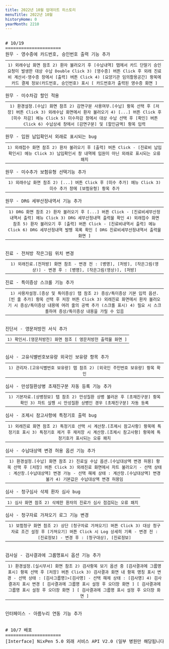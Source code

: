 ```yaml
---
title: 2022년 10월 업데이트 히스토리
menuTitle: 2022년 10월
historyHome: 0
yearMonth: 2210
---
```


<pre>

<bold># 10/19</bold>
=====================
<span class="box jemu">원무</span> - 영수증에 카드번호, 승인번호 출력 기능 추가
<table style="width:100%; margin-bottom: 0; margin-top: 10px;">
    <tr>
<th style=" border-spacing: 5px; font-weight: normal">1) 외래수납 화면 참조
2) 환자 불러오기 후 [수납내역] 탭에서 카드 단말기 승인 요청이 발생한 대상 수납 Double Click
3) [영수증] 버튼 Click 후 외래 진료비 계산서·영수증 창에서 [출력] 버튼 Click
4) [요양기관 임의활용공간] 항목에 카드 결제 정보(카드번호, 승인번호) 표시

<a href="/images{{page.url}}/1.png" target="_blank"><img src="/images{{page.url}}/1.png" alt=""></a>[ 카드번호가 출력된 영수증 화면 ]
</th>
    </tr>
</table>
<span class="box jemu">원무</span> - 미수차감 할인 적용
<table style="width:100%; margin-bottom: 0; margin-top: 10px;">
    <tr>
<th style=" border-spacing: 5px; font-weight: normal">1) 환경설정.[수납] 화면 참조
2) 감면구분 사용여부.[수납] 항목 선택 후 [저장] 버튼 Click
3) 외래수납 화면에서 환자 불러오기
4) [...] 버튼 Click 후 [미수 차감] 메뉴 Click
5) 미수차감 창에서 대상 수납 선택 후 [확인] 버튼 Click
6) 수납상세 창에서 [감면구분] 및 [할인금액] 항목 입력
</th>
    </tr>
</table>
<span class="box jemu">원무</span> - 입원 납입확인서 외래로 표시되는 bug
<table style="width:100%; margin-bottom: 0; margin-top: 10px;">
    <tr>
<th style=" border-spacing: 5px; font-weight: normal">1) 외래접수 화면 참조
2) 환자 불러오기 후 [출력] 버튼 Click - [진료비 납입 확인서] 메뉴 Click
3) 납입확인서 창 내역에 입원이 아닌 외래로 표시되는 오류 패치
</th>
    </tr>
</table>
<span class="box jemu">원무</span> - 미수추가 보험유형 선택기능 추가
<table style="width:100%; margin-bottom: 0; margin-top: 10px;">
    <tr>
<th style=" border-spacing: 5px; font-weight: normal">1) 외래수납 화면 참조
2) [...] 버튼 Click 후 [미수 추가] 메뉴 Click
3) 미수 추가 창에 [보험유형] 항목 추가
</th>
    </tr>
</table>
<span class="box jemu">원무</span> - DRG 세부산정내역서 기능 추가
<table style="width:100%; margin-bottom: 0; margin-top: 10px;">
    <tr>
<th style=" border-spacing: 5px; font-weight: normal">1) DRG 화면 참조
2) 환자 불러오기 후 [...] 버튼 Click - [진료비세부산정내역서 출력] 메뉴 Click
3) DRG 세부산정내역 출력물 확인
4) 외래접수 화면 참조
5) 환자 불러오기 후 [출력] 버튼 Click - [진료비내역서 출력] 메뉴 Click
6) DRG 세부산정내역 발행 목록 확인

<a href="/images{{page.url}}/2.png" target="_blank"><img src="/images{{page.url}}/2.png" alt=""></a>[ DRG 진료비세부산정내역서 출력물 화면 ]
</th>
    </tr>
</table>

<span class="box chart">진료</span> - 전처방 작은그림 위치 변경
<table style="width:100%; margin-bottom: 0; margin-top: 10px;">
    <tr>
<th style=" border-spacing: 5px; font-weight: normal">1) 외래진료.[전처방] 화면 참조
    - 변경 전 : [병명], [처방], [작은그림(영상)]
    - 변경 후 : [병명], [작은그림(영상)], [처방]
</th>
    </tr>
</table>
<span class="box chart">진료</span> - 특이증상 스크롤 기능 추가
<table style="width:100%; margin-bottom: 0; margin-top: 10px;">
    <tr>
<th style=" border-spacing: 5px; font-weight: normal">1) 사용자설정.[증상 및 특이증상] 탭 참조
2) 증상/특이증상 기본 입력 옵션.[빈 줄 추가] 항목 선택 후 저장 버튼 Click
3) 외래진료 화면에서 환자 불러오기 시 증상/특이증상 내용에 여러 줄의 공백 추가 (스크롤 표시)
4) 필요 시 스크롤하여 증상/특이증상 내용을 가릴 수 있음
</th>
    </tr>
</table>

<span class="box diag">진단서</span> - 영문처방전 서식 추가
<table style="width:100%; margin-bottom: 0; margin-top: 10px;">
    <tr>
<th style=" border-spacing: 5px; font-weight: normal">1) 확인서.[영문처방전] 화면 참조

<a href="/images{{page.url}}/3.png" target="_blank"><img src="/images{{page.url}}/3.png" alt=""></a>[ 영문처방전 출력물 화면 ]
</th>
    </tr>
</table>

<span class="box inspect">심사</span> - 고유식별번호보유량 외국인 보유량 항목 추가
<table style="width:100%; margin-bottom: 0; margin-top: 10px;">
    <tr>
<th style=" border-spacing: 5px; font-weight: normal">1) 관리자.[고유식별번호 보유량] 탭 참조
2) [외국인 주민번호 보유량] 항목 확인
</th>
    </tr>
</table>
<span class="box inspect">심사</span> - 만성질환상병 초재진구분 자동 등록 기능 추가
<table style="width:100%; margin-bottom: 0; margin-top: 10px;">
    <tr>
<th style=" border-spacing: 5px; font-weight: normal">1) 기본자료.[상병정보] 탭 참조
2) 만성질환 상병 불러온 후 [초재진구분] 항목 확인
3) 차트 실행 시 만성질환 상병인 경우 [초재진구분] 자동 등록
</th>
    </tr>
</table>
<span class="box inspect">심사</span> - 조제시 참고사항에 특정기호 출력 bug
<table style="width:100%; margin-bottom: 0; margin-top: 10px;">
    <tr>
<th style=" border-spacing: 5px; font-weight: normal">1) 외래진료 화면 참조
2) 특정기호 선택 시 계산창.[조제시 참고사항] 항목에 특정기호 표시
3) 특정기호 제거 후 재저장 시 계산창.[조제시 참고사항] 항목에 특정기호가 표시되는 오류 패치
</th>
    </tr>
</table>
<span class="box inspect">심사</span> - 수납대상액 변경 허용 옵션 기능 추가
<table style="width:100%; margin-bottom: 0; margin-top: 10px;">
    <tr>
<th style=" border-spacing: 5px; font-weight: normal">1) 환경설정.[수납] 화면 참조
2) 진료실 수납 옵션.[수납대상액 변경 허용] 항목 선택 후 [저장] 버튼 Click
3) 외래진료 화면에서 차트 불러오기
    - 선택 상태 : 계산창.[수납대상액] 변경 가능
    - 선택 해제 상태 : 계산창.[수납대상액] 변경 불가
4) 기본값은 수납대상액 변경 허용임
</th>
    </tr>
</table>
<span class="box inspect">심사</span> - 청구심사 삭제 환자 심사 bug
<table style="width:100%; margin-bottom: 0; margin-top: 10px;">
    <tr>
<th style=" border-spacing: 5px; font-weight: normal">1) 심사 화면 참조
2) 삭제한 환자의 진료가 심사 점검되는 오류 패치
</th>
    </tr>
</table>
<span class="box inspect">심사</span> - 청구자료 가져오기 로그 기능 변경
<table style="width:100%; margin-bottom: 0; margin-top: 10px;">
    <tr>
<th style=" border-spacing: 5px; font-weight: normal">1) 보험청구 화면 참조
2) 상단 [청구자료 가져오기] 버튼 Click
3) 대상 청구 자료 조건 설정 후 [가져오기] 버튼 Click 시 Log 상세히 기록
    - 변경 전 : [진료정보]
    - 변경 후 : [청구대상], [진료정보]
</th>
    </tr>
</table>

<span class="box lab">검사실</span> - 검사결과에 그룹명표시 옵션 기능 추가
<table style="width:100%; margin-bottom: 0; margin-top: 10px;">
    <tr>
<th style=" border-spacing: 5px; font-weight: normal">1) 환경설정.[실시부서] 화면 참조
2) 검사항목 보기 옵션 중 [검사결과에 그룹명 표시] 항목 선택 후 [저장] 버튼 Click
3) 검사결과 화면 내 항목 명칭 표시 변경
    - 선택 상태 : [검사그룹명]>[검사명]
    - 선택 해제 상태 : [검사명]
4) 검사결과지 표시 변경

<a href="/images{{page.url}}/4.png" target="_blank"><img src="/images{{page.url}}/4.png" alt=""></a>[ 검사결과에 그룹명 표시 설정 후 오더창 화면 ]

<a href="/images{{page.url}}/5.png" target="_blank"><img src="/images{{page.url}}/5.png" alt=""></a>[ 검사결과에 그룹명 표시 설정 후 오더창 화면 ]

<a href="/images{{page.url}}/6.png" target="_blank"><img src="/images{{page.url}}/6.png" alt=""></a>[ 검사결과에 그룹명 표시 설정 후 오더창 화면 ]
</th>
    </tr>
</table>

<span class="box other">인터페이스</span> - 아름누리 연동 기능 추가


<bold># 10/7 배포</bold>
=====================
<span class="box other">[Interface]</span> NixPen 5.0 외래 서비스 API V2.0 (일부 병원만 해당됩니다.)

</pre>
